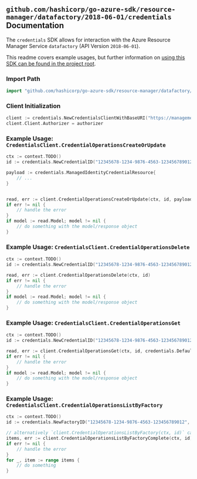
## `github.com/hashicorp/go-azure-sdk/resource-manager/datafactory/2018-06-01/credentials` Documentation

The `credentials` SDK allows for interaction with the Azure Resource Manager Service `datafactory` (API Version `2018-06-01`).

This readme covers example usages, but further information on [using this SDK can be found in the project root](https://github.com/hashicorp/go-azure-sdk/tree/main/docs).

### Import Path

```go
import "github.com/hashicorp/go-azure-sdk/resource-manager/datafactory/2018-06-01/credentials"
```


### Client Initialization

```go
client := credentials.NewCredentialsClientWithBaseURI("https://management.azure.com")
client.Client.Authorizer = authorizer
```


### Example Usage: `CredentialsClient.CredentialOperationsCreateOrUpdate`

```go
ctx := context.TODO()
id := credentials.NewCredentialID("12345678-1234-9876-4563-123456789012", "example-resource-group", "factoryValue", "credentialValue")

payload := credentials.ManagedIdentityCredentialResource{
	// ...
}


read, err := client.CredentialOperationsCreateOrUpdate(ctx, id, payload, credentials.DefaultCredentialOperationsCreateOrUpdateOperationOptions())
if err != nil {
	// handle the error
}
if model := read.Model; model != nil {
	// do something with the model/response object
}
```


### Example Usage: `CredentialsClient.CredentialOperationsDelete`

```go
ctx := context.TODO()
id := credentials.NewCredentialID("12345678-1234-9876-4563-123456789012", "example-resource-group", "factoryValue", "credentialValue")

read, err := client.CredentialOperationsDelete(ctx, id)
if err != nil {
	// handle the error
}
if model := read.Model; model != nil {
	// do something with the model/response object
}
```


### Example Usage: `CredentialsClient.CredentialOperationsGet`

```go
ctx := context.TODO()
id := credentials.NewCredentialID("12345678-1234-9876-4563-123456789012", "example-resource-group", "factoryValue", "credentialValue")

read, err := client.CredentialOperationsGet(ctx, id, credentials.DefaultCredentialOperationsGetOperationOptions())
if err != nil {
	// handle the error
}
if model := read.Model; model != nil {
	// do something with the model/response object
}
```


### Example Usage: `CredentialsClient.CredentialOperationsListByFactory`

```go
ctx := context.TODO()
id := credentials.NewFactoryID("12345678-1234-9876-4563-123456789012", "example-resource-group", "factoryValue")

// alternatively `client.CredentialOperationsListByFactory(ctx, id)` can be used to do batched pagination
items, err := client.CredentialOperationsListByFactoryComplete(ctx, id)
if err != nil {
	// handle the error
}
for _, item := range items {
	// do something
}
```
